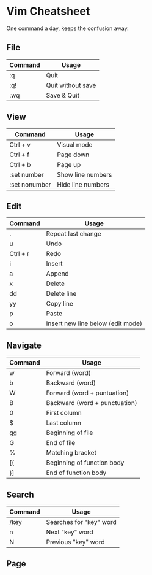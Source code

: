 # Vim Cheatsheet

One command a day, keeps the confusion away. 

## File
| Command       | Usage             |
| ------------- | ----------------- |
| :q            | Quit              |
| :q!           | Quit without save |
| :wq           | Save & Quit       |

## View
| Command       | Usage             |
| ------------- | ----------------- |
| Ctrl + v      | Visual mode       |
| Ctrl + f      | Page down         |
| Ctrl + b      | Page up           |
| :set number   | Show line numbers |
| :set nonumber | Hide line numbers |

## Edit
| Command       | Usage                             |
| ------------- | --------------------------------- |
| .             | Repeat last change                |
| u             | Undo                              |
| Ctrl + r      | Redo                              |
| i             | Insert                            |
| a             | Append                            |
| x             | Delete                            |
| dd            | Delete line                       |
| yy            | Copy line                         |
| p             | Paste                             |
| o             | Insert new line below (edit mode) |

## Navigate
| Command       | Usage                          |
| ------------- | ------------------------------ |
| w             | Forward (word)                 |
| b             | Backward (word)                |
| W             | Forward (word + puntuation)    |
| B             | Backward (word + punctuation)  |
| 0             | First column                   |
| $             | Last column                    |
| gg            | Beginning of file              |
| G             | End of file                    |
| %             | Matching bracket               |
| [{            | Beginning of function body     |
| }]            | End of function body           |

## Search
| Command       | Usage                          |
| ------------- | ------------------------------ |
| /key          | Searches for "key" word        |
| n             | Next "key" word                |
| N             | Previous "key" word            |

## Page
